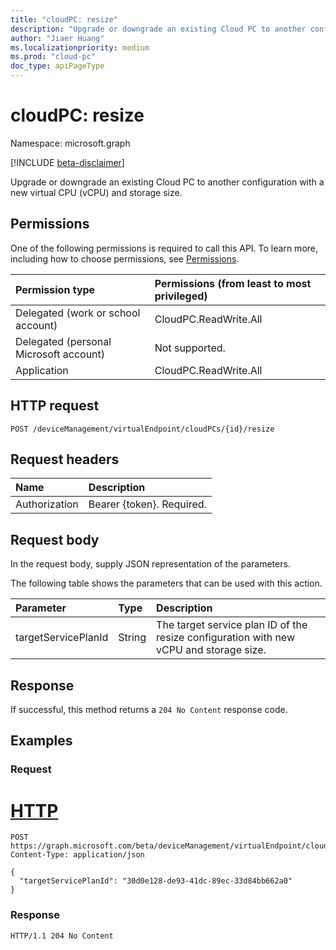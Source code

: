 ```yaml
---
title: "cloudPC: resize"
description: "Upgrade or downgrade an existing Cloud PC to another configuration with a new virtual CPU (vCPU) and storage size."
author: "Jiaer Huang"
ms.localizationpriority: medium
ms.prod: "cloud-pc"
doc_type: apiPageType
---
```


# cloudPC: resize

Namespace: microsoft.graph

[!INCLUDE [beta-disclaimer](../../includes/beta-disclaimer.md)]

Upgrade or downgrade an existing Cloud PC to another configuration with a new virtual CPU (vCPU) and storage size.

## Permissions

One of the following permissions is required to call this API. To learn more, including how to choose permissions, see [Permissions](/graph/permissions-reference).

|Permission type|Permissions (from least to most privileged)|
|:---|:---|
|Delegated (work or school account)|CloudPC.ReadWrite.All|
|Delegated (personal Microsoft account)|Not supported.|
|Application|CloudPC.ReadWrite.All|

## HTTP request

<!-- {
  "blockType": "ignored"
}
-->

``` http
POST /deviceManagement/virtualEndpoint/cloudPCs/{id}/resize
```

## Request headers

|Name|Description|
|:---|:---|
|Authorization|Bearer {token}. Required.|

## Request body

In the request body, supply JSON representation of the parameters.

The following table shows the parameters that can be used with this action.

|Parameter|Type|Description|
|:---|:---|:---|
|targetServicePlanId|String|The target service plan ID of the resize configuration with new vCPU and storage size.|

## Response

If successful, this method returns a `204 No Content` response code.

## Examples

### Request


# [HTTP](#tab/http)
<!-- {
  "blockType": "request",
  "name": "cloudpc_resize"
}
-->

``` http
POST https://graph.microsoft.com/beta/deviceManagement/virtualEndpoint/cloudPCs/{id}/resize
Content-Type: application/json

{
  "targetServicePlanId": "30d0e128-de93-41dc-89ec-33d84bb662a0"
}
```

### Response

<!-- {
  "blockType": "response",
  "truncated": true
}
-->

``` http
HTTP/1.1 204 No Content
```
